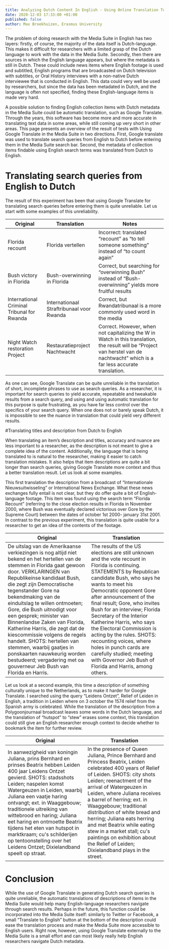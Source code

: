 ```yaml
---
title: Analyzing Dutch Content In English - Using Online Translation Tools
date: 2020-12-03 17:33:00 +01:00
published: false
author: Max Broekhuizen, Erasmus University
---
```


The problem of doing research with the Media Suite in English has two layers: firstly, of course, the majority of the data itself is Dutch-language. This makes it difficult for researchers with a limited grasp of the Dutch language to work with the data in the Media Suite. Secondly, then there are sources in which the English language appears, but where the metadata is still in Dutch. These could include news items where English footage is used and subtitled, English programs that are broadcasted on Dutch television with subtitles, or Oral History interviews with a non-native Dutch interviewee that is conducted in English. This data could very well be used by researchers, but since the data has been metadated in Dutch, and the language is often not specified, finding these English-language items is made very hard.

A possible solution to finding English collection items with Dutch metadata in the Media Suite could be automatic translation, such as Google Translate. Through the years, this software has become more and more accurate in translating text data in some areas, while still coming up very short in other areas. This page presents an overview of the result of tests with Using Google Translate in the Media Suite in two directions. First, Google translate was used to translate search queries from English to Dutch before entering them in the Media Suite search bar. Second, the metadata of collection items findable using English search terms was translated from Dutch to English.

# Translating search queries from English to Dutch

The result of this experiment has been that using Google Translate for translating search queries before entering them is quite unreliable. Let us start with some examples of this unreliability.

| Original | Translation | Notes |
|-------|-------|-------|
| Florida recount | Florida vertellen | Incorrect: translated “recount” as “to tell someone something” instead of “to count again” |
| Bush victory in Florida | Bush-overwinning in Florida | Correct, but searching for “overwinning Bush” instead of “Bush-overwinning” yields more fruitful results |
| International Criminal Tribunal for Rwanda | Internationaal Straftribunaal voor Rwanda | Correct, but Rwandatribunaal is a more commonly used word in the media |
| Night Watch restoration Project | Restauratieproject Nachtwacht  | Correct. However, when not capitalizing the W in Watch in this translation, the result will be “Project van herstel van de nachtwacht” which is a far less accurate translation. |

As one can see, Google Translate can be quite unreliable in the translation of short, incomplete phrases to use as search queries. As a researcher, it is important for search queries to yield accurate, repeatable and tweakable results from a search query, and using and using automatic translation for this purpose is quite frustrating, as you have far less control over the specifics of your search query. When one does not or barely speak Dutch, it is impossible to see the nuance in translation that could yield very different results.

\#Translating titles and description from Dutch to English

When translating an item’s description and titles, accuracy and nuance are less important to a researcher, as the description is not meant to give a complete idea of the content. Additionally, the language that is being translated to is natural to the researcher, making it easier to catch translation mistakes. It also helps that item descriptions are quite a bit longer than search queries, giving Google Translate more context and thus a better translation result. Let us look at some examples.

This first translation the description from a broadcast of “Internationale Nieuwsuitwisseling” or International News Exchange. What these news exchanges fully entail is not clear, but they do offer quite a bit of English-language footage. This item was found using the search term “Florida Recount” (referring to the close election results in Florida in November 2000, where Bush was eventually declared victorious over Gore by the Supreme Court) between the dates of october 1st 2000- january 31st 2001. In contrast to the previous experiment, this translation is quite usable for a researcher to get an idea of the contents of the footage.

| Original | Translation |
|-------|--------|
| De uitslag van de Amerikaanse verkiezingen is nog altijd niet bekend en het hertellen van de stemmen in Florida gaat gewoon door. VERKLARINGEN van Republikeinse kandidaat Bush, die zegt zijn Democratische tegenstander Gore na bekendmaking van de einduitslag te willen ontmoeten; Gore, die Bush uitnodigt voor een gesprek; minister van Binnenlandse Zaken van Florida, Katherine Harris, die zegt dat de kiescommissie volgens de regels handelt. SHOTS: hertellen van stemmen, waarbij gaatjes in ponskaarten nauwkeurig worden bestudeerd; vergadering met oa gouverneur Jeb Bush van Florida en Harris. | The results of the US elections are still unknown and the vote recount in Florida is continuing. STATEMENTS by Republican candidate Bush, who says he wants to meet his Democratic opponent Gore after announcement of the final result; Gore, who invites Bush for an interview; Florida Secretary of the Interior Katherine Harris, who says the Electoral Commission is acting by the rules. SHOTS: recounting voices, where holes in punch cards are carefully studied; meeting with Governor Jeb Bush of Florida and Harris, among others. |


Let us look at a second example, this time a description of something culturally unique to the Netherlands, as to make it harder for Google Translate. I searched using the query “Leidens Ontzet”, Relief of Leiden in English, a tradition in Leiden where on 3 october the 1574 relief from the Spanish army is celebrated. While the translation of the description from a Polygoonjournaal broadcast leaves some words in the Dutch language, and the translation of “hutspot” to “stew” erases some context, this translation could still give an English researcher enough context to decide whether to bookmark the item for further review.

| Original | Translation |
|-------|--------|
| In aanwezigheid van koningin Juliana, prins Bernhard en prinses Beatrix hebben Leiden 400 jaar Leidens Ontzet gevierd. SHOTS: stadsshots Leiden; naspelen komst Watergeuzen in Leiden, waarbij Juliana een vaatje haring ontvangt; ext. in Waaggebouw; traditionele uitreiking van wittebrood en haring; Juliana eet haring en ontmoette Beatrix tijdens het eten van hutspot in marktkraam; cu's schilderijen op tentoonstelling over het Leidens Ontzet; Dixielandband speelt op straat. | In the presence of Queen Juliana, Prince Bernhard and Princess Beatrix, Leiden celebrated 400 years of Relief of Leiden. SHOTS: city shots Leiden; reenactment of the arrival of Watergeuzen in Leiden, where Juliana receives a barrel of herring; ext. in Waaggebouw; traditional distribution of white bread and herring; Juliana eats herring and met Beatrix while eating stew in a market stall; cu's paintings on exhibition about the Relief of Leiden; Dixielandband plays in the street. |


# Conclusion

While the use of Google Translate in generating Dutch search queries is quite unreliable, the automatic translations of descriptions of items in the Media Suite would help many English-language researchers navigate through search results. Perhaps in the future, this function could be incorporated into the Media Suite itself: similarly to Twitter or Facebook, a small “Translate to English” button at the bottom of the description could ease the translation process and make the Media Suite more accessible to English users. Right now, however, using Google Translate externally to the Media Suite is a small effort and can most likely really help English researchers navigate Dutch metadata.